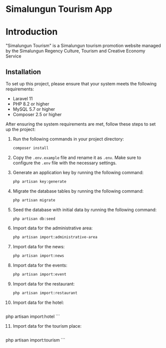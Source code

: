 # Simalungun Tourism App

# Introduction

"Simalungun Tourism" is a Simalungun tourism promotion website
managed by the Simalungun Regency Culture, Tourism and Creative Economy Service

## Installation

To set up this project, please ensure that your system meets the following requirements:

- Laravel 11
- PHP 8.2 or higher
- MySQL 5.7 or higher
- Composer 2.5 or higher

After ensuring the system requirements are met, follow these steps to set up the project:

1. Run the following commands in your project directory:

    ```bash
    composer install
    ```

2. Copy the `.env.example` file and rename it as `.env`. Make sure to configure the `.env` file with the necessary
   settings.
3. Generate an application key by running the following command:

    ```bash
    php artisan key:generate
    ```
    
4. Migrate the database tables by running the following command:

    ```bash
    php artisan migrate
    ```

5. Seed the database with initial data by running the following command:

    ```bash
    php artisan db:seed
    ```

6. Import data for the administrative area:

    ```bash
   php artisan import:administrative-area
    ```

7. Import data for the news:

    ```bash
   php artisan import:news
    ```

8. Import data for the events:

    ```bash
   php artisan import:event
    ```

9. Import data for the restaurant:

    ```bash
   php artisan import:restaurant
    ```   

10. Import data for the hotel:

    ```bash
   php artisan import:hotel
    ```  

11. Import data for the tourism place:

    ```bash
   php artisan import:tourism
    ```  